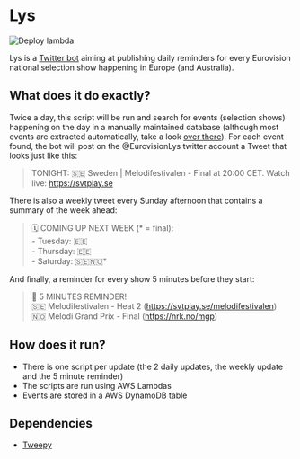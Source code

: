 # Lys

![Deploy lambda](https://github.com/corentindautreme/lys/workflows/Deploy%20lambda/badge.svg)

Lys is a [Twitter bot](https://twitter.com/EurovisionLys) aiming at publishing daily reminders for every Eurovision national selection show happening in Europe (and Australia).

## What does it do exactly?

Twice a day, this script will be run and search for events (selection shows) happening on the day in a manually maintained database (although most events are extracted automatically, take a look [over there](https://github.com/corentindautreme/lys-event-fetcher)). For each event found, the bot will post on the @EurovisionLys twitter account a Tweet that looks just like this:

> TONIGHT: 🇸🇪 Sweden | Melodifestivalen - Final at 20:00 CET. Watch live: https://svtplay.se

There is also a weekly tweet every Sunday afternoon that contains a summary of the week ahead:

> 🗓️ COMING UP NEXT WEEK (* = final):<br>
 \- Tuesday: 🇪🇪<br>
 \- Thursday: 🇪🇪<br>
 \- Saturday: 🇸🇪🇳🇴*

And finally, a reminder for every show 5 minutes before they start:

> 🚨 5 MINUTES REMINDER!<br>
🇸🇪 Melodifestivalen - Heat 2 (https://svtplay.se/melodifestivalen)<br>
🇳🇴 Melodi Grand Prix - Final (https://nrk.no/mgp)

## How does it run?

* There is one script per update (the 2 daily updates, the weekly update and the 5 minute reminder)
* The scripts are run using AWS Lambdas
* Events are stored in a AWS DynamoDB table

## Dependencies

* [Tweepy](https://github.com/tweepy/tweepy)